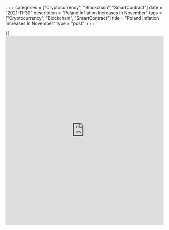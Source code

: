 +++
categories = ["Cryptocurrency", "Blockchain", "SmartContract"]
date = "2021-11-30"
description = "Poland Inflation Increases In November"
tags = ["Cryptocurrency", "Blockchain", "SmartContract"]
title = "Poland Inflation Increases In November"
type = "post"
+++

{{<iframe id="large-banner" src="https://www.bounty.group/#slide=18.0" width="100%" height="600" scrolling="no" style="border: 0px solid rgb(216, 221, 230); border-radius: 3px;">}}

Poland's consumer price inflation continued to increase in November,
preliminary data from Statistics Poland showed on Tuesday.

The consumer price index rose 7.7 percent year-on-year in November,
following a 6.8 percent increase in October. In September, inflation was
5.9 percent.

Prices for fuels for personal transport equipment grew 36.6 percent
yearly in November. Prices for electricity, gas and other fuels, and
food and non-alcoholic beverages rose by 13.4 percent and 6.4 percent,
respectively.

On a month-on-month basis, consumer prices rose 1.0 percent in November.

For comments and feedback [contact](https://www.playgroundfx.com/contact/): editorial@rtt[news](https://www.letsplayfx.com/blog/forex-news-website/).com

[Economic News][1]

 **What parts of the world are seeing the best (and worst) economic
performances lately? Click[here][2] to check out our [Econ Scorecard][2]
and find out! See up-to-the-moment [ranking](https://www.playgroundfx.com/blog/crypto-exchange-ranking/)s for the best and worst
performers in [GDP][2], [unemployment rate][3], [inflation][4] and much
more.**

   1. www.rtt[news](https://www.letsplayfx.com/blog/forex-news-website/).com/Content/EconomicNews.aspx
   2. www.rtt[news](https://www.letsplayfx.com/blog/forex-news-website/).com/economic-scorecard/world-rank/GDP/highest-performance.aspx
   3. www.rtt[news](https://www.letsplayfx.com/blog/forex-news-website/).com/economic-scorecard/world-rank/unemployment-rate/lowest-performance.aspx
   4. www.rtt[news](https://www.letsplayfx.com/blog/forex-news-website/).com/economic-scorecard/world-rank/CPI/highest-performance.aspx